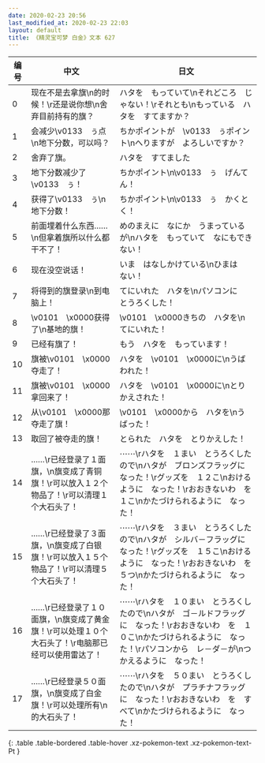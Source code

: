 ```yaml
---
date: 2020-02-23 20:56
last_modified_at: 2020-02-23 22:03
layout: default
title: 《精灵宝可梦 白金》文本 627
---
```

| 编号 | 中文 | 日文 |
| ---- | ---- | ---- |
| 0 | 现在不是去拿旗\n的时候！\r还是说你想\n舍弃目前持有的旗？ | ハタを　もっていて\nそれどころ　じゃない！\rそれとも\nもっている　ハタを　すてますか？ |
| 1 | 会减少\v0133　ぅ点\n地下分数，可以吗？ | ちかポイントが　\v0133　ぅポイント\nへりますが　よろしいですか？ |
| 2 | 舍弃了旗。 | ハタを　すてました |
| 3 | 地下分数减少了\v0133　ぅ！ | ちかポイント\n\v0133　ぅ　げんてん！ |
| 4 | 获得了\v0133　ぅ\n地下分数！ | ちかポイント\n\v0133　ぅ　かくとく！ |
| 5 | 前面埋着什么东西……\n但拿着旗所以什么都干不了！ | めのまえに　なにか　うまっているが\nハタを　もっていて　なにもできない！ |
| 6 | 现在没空说话！ | いま　はなしかけている\nひまは　ない！ |
| 7 | 将得到的旗登录\n到电脑上！ | てにいれた　ハタを\nパソコンに　とうろくした！ |
| 8 | \v0101　\x0000获得了\n基地的旗！ | \v0101　\x0000きちの　ハタを\nてにいれた！ |
| 9 | 已经有旗了！ | もう　ハタを　もっています！ |
| 10 | 旗被\v0101　\x0000夺走了！ | ハタを　\v0101　\x0000に\nうばわれた！ |
| 11 | 旗被\v0101　\x0000拿回来了！ | ハタを　\v0101　\x0000に\nとりかえされた！ |
| 12 | 从\v0101　\x0000那夺走了旗！ | \v0101　\x0000から　ハタを\nうばった！ |
| 13 | 取回了被夺走的旗！ | とられた　ハタを　とりかえした！ |
| 14 | ……\r已经登录了１面旗，\n旗变成了青铜旗！\r可以放入１２个物品了！\r可以清理１个大石头了！ | ⋯⋯\rハタを　１まい　とうろくしたので\nハタが　ブロンズフラッグに　なった！\rグッズを　１２こ\nおけるように　なった！\rおおきないわ　を　１こ\nかたづけられるように　なった！ |
| 15 | ……\r已经登录了３面旗，\n旗变成了白银旗！\r可以放入１５个物品了！\r可以清理５个大石头了！ | ⋯⋯\rハタを　３まい　とうろくしたので\nハタが　シルバ－フラッグに　なった！\rグッズを　１５こ\nおけるように　なった！\rおおきないわ　を　５つ\nかたづけられるように　なった！ |
| 16 | ……\r已经登录了１０面旗，\n旗变成了黄金旗！\r可以处理１０个大石头了！\r电脑那已经可以使用雷达了！ | ⋯⋯\rハタを　１０まい　とうろくしたので\nハタが　ゴ－ルドフラッグに　なった！\rおおきないわ　を　１０こ\nかたづけられるように　なった！\rパソコンから　レ－ダ－が\nつかえるように　なった！ |
| 17 | ……\r已经登录５０面旗，\n旗变成了白金旗！\r可以处理所有\n的大石头了！ | ⋯⋯\rハタを　５０まい　とうろくしたので\nハタが　プラチナフラッグに　なった！\rおおきないわ　を　すべて\nかたづけられるように　なった！ |
{: .table .table-bordered .table-hover .xz-pokemon-text .xz-pokemon-text-Pt }